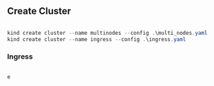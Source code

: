 ## Create Cluster

```powershell

kind create cluster --name multinodes --config .\multi_nodes.yaml
kind create cluster --name ingress --config .\ingress.yaml


```


### Ingress

```powershell

e

```